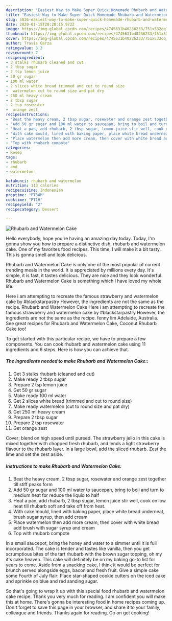 ```yaml
---
description: "Easiest Way to Make Super Quick Homemade Rhubarb and Watermelon Cake"
title: "Easiest Way to Make Super Quick Homemade Rhubarb and Watermelon Cake"
slug: 5836-easiest-way-to-make-super-quick-homemade-rhubarb-and-watermelon-cake
date: 2020-01-15T20:28:15.972Z
image: https://img-global.cpcdn.com/recipes/4745631b40236233/751x532cq70/rhubarb-and-watermelon-cake-recipe-main-photo.jpg
thumbnail: https://img-global.cpcdn.com/recipes/4745631b40236233/751x532cq70/rhubarb-and-watermelon-cake-recipe-main-photo.jpg
cover: https://img-global.cpcdn.com/recipes/4745631b40236233/751x532cq70/rhubarb-and-watermelon-cake-recipe-main-photo.jpg
author: Travis Garza
ratingvalue: 3.3
reviewcount: 7
recipeingredient:
- 3 stalks rhubarb cleaned and cut
- 2 tbsp sugar
- 2 tsp lemon juice
- 50 gr sugar
- 100 ml water
- 2 slices white bread trimmed and cut to round size
-  watermelon cut to round size and pat dry
- 250 ml heavy cream
- 2 tbsp sugar
- 2 tsp rosewater
-  orange zest
recipeinstructions:
- "Beat the heavy cream, 2 tbsp sugar, rosewater and orange zest together till stiff peaks form"
- "Add 50 gr sugar and 100 ml water to saucepan, bring to boil and turn to medium heat for reduce the liquid to half"
- "Heat a pan, add rhubarb, 2 tbsp sugar, lemon juice stir well, cook on low heat till rhubarb soft and take off from heat."
- "With cake mould, lined with baking paper, place white bread underneat, brush sugar syrup, then add cream"
- "Place watermelon then add more cream, then cover with white bread add brush with sugar syrup and cream"
- "Top with rhubarb compote"
categories:
- Resep
tags:
- rhubarb
- and
- watermelon

katakunci: rhubarb and watermelon
nutrition: 113 calories
recipecuisine: Indonesian
preptime: "PT34M"
cooktime: "PT1H"
recipeyield: "2"
recipecategory: Dessert

---
```



![Rhubarb and Watermelon Cake](https://img-global.cpcdn.com/recipes/4745631b40236233/751x532cq70/rhubarb-and-watermelon-cake-recipe-main-photo.jpg)

Hello everybody, hope you're having an amazing day today. Today, I'm gonna show you how to prepare a distinctive dish, rhubarb and watermelon cake. One of my favorites food recipes. This time, I will make it a bit tasty. This is gonna smell and look delicious.

Rhubarb and Watermelon Cake is only one of the most popular of current trending meals in the world. It is appreciated by millions every day. It's simple, it is fast, it tastes delicious. They are nice and they look wonderful. Rhubarb and Watermelon Cake is something which I have loved my whole life.

Here i am attempting to recreate the famous strawberry and watermelon cake by #blackstarpastry However, the ingredients are not the same as the recipe. Rhubarb and Watermelon Cake Here i am attempting to recreate the famous strawberry and watermelon cake by #blackstarpastry However, the ingredients are not the same as the recipe. fenny lim Adelaide, Australia. See great recipes for Rhubarb and Watermelon Cake, Coconut Rhubarb Cake too!


To get started with this particular recipe, we have to prepare a few components. You can cook rhubarb and watermelon cake using 11 ingredients and 6 steps. Here is how you can achieve that.

##### The ingredients needed to make Rhubarb and Watermelon Cake::

1. Get 3 stalks rhubarb (cleaned and cut)
1. Make ready 2 tbsp sugar
1. Prepare 2 tsp lemon juice
1. Get 50 gr sugar
1. Make ready 100 ml water
1. Get 2 slices white bread (trimmed and cut to round size)
1. Make ready  watermelon (cut to round size and pat dry)
1. Get 250 ml heavy cream
1. Prepare 2 tbsp sugar
1. Prepare 2 tsp rosewater
1. Get  orange zest


Cover; blend on high speed until pureed. The strawberry jello in this cake is mixed together with chopped fresh rhubarb, and lends a light strawberry flavour to the rhubarb layer. In a large bowl, add the sliced rhubarb. Zest the lime and set the zest aside. 

##### Instructions to make Rhubarb and Watermelon Cake:

1. Beat the heavy cream, 2 tbsp sugar, rosewater and orange zest together till stiff peaks form
1. Add 50 gr sugar and 100 ml water to saucepan, bring to boil and turn to medium heat for reduce the liquid to half
1. Heat a pan, add rhubarb, 2 tbsp sugar, lemon juice stir well, cook on low heat till rhubarb soft and take off from heat.
1. With cake mould, lined with baking paper, place white bread underneat, brush sugar syrup, then add cream
1. Place watermelon then add more cream, then cover with white bread add brush with sugar syrup and cream
1. Top with rhubarb compote


In a small saucepot, bring the honey and water to a simmer until it is full incorporated. The cake is tender and tastes like vanilla, then you get scrumptious bites of the tart rhubarb with the brown sugar topping, oh my it&#39;s cake heaven. This cake will definitely be on my baking go-to list for years to come. Aside from a snacking cake, I think it would be perfect for brunch served alongside eggs, bacon and fresh fruit. Give a simple cake some Fourth of July flair: Place star-shaped cookie cutters on the iced cake and sprinkle on blue and red sanding sugar. 

So that's going to wrap it up with this special food rhubarb and watermelon cake recipe. Thank you very much for reading. I am confident you will make this at home. There's gonna be interesting food in home recipes coming up. Don't forget to save this page in your browser, and share it to your family, colleague and friends. Thanks again for reading. Go on get cooking!

